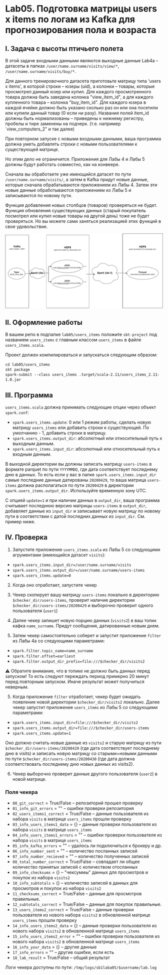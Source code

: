 # Lab05. Подготовка матрицы users x items по логам из Kafka для прогнозирования пола и возраста

## I. Задача с высоты птичьего полета

В этой задаче входными данными являются выходные данные Lab4a – датасеты в папках `/user/name.surname/visits/view/*`, `/user/name.surname/visits/buy/*`. 

Для данного тренировочного датасета приготовьте матрицу типа 'users x items', в которой строки – юзеры (uid), а колонки – товары, которые просмотрел данный юзер или купил. Для каждого просмотренного товара должна быть заведена колонка "view_item_id", а для каждого купленного товара – колонка "buy_item_id". Для каждого юзера в каждой ячейке должно быть указано сколько раз он или она посетили или купили данный товар (0 если ни разу). Названия полей item_id должны быть нормализованы – приведены к нижнему регистру, пробелы и тире заменены на подчерк. (т.е. например `view_computers_2" и так далее)

При повторном запуске с новыми входными данными, ваша программа должна уметь добавлять строки с новыми пользователями к существующей матрице. 

Но этим дело не ограничится. Приложения для Лабы 4 и Лабы 5 должны будут работать совместно, как на конвеере.

Сначала вы обработаете уже имеющийся датасет по пути `/user/name.surname/visits/`, а затем в Kafka придут новые данные, которые сначала обрабатываются приложением из Лабы 4. Затем эти новые данные обработываются приложением из Лабы 5 и записываются по новому пути.

Функция добавления новых столбцов (товаров) проверяться не будет. Функция обновления существующих данных (старый покупатель посмотрел или купил новые товары на другой день) тоже не будет проверяться. Но вы можете сами заняться реализацией этих функций в свое удовольствие.

![Alt text](images/img5.png?raw=true "Архитектура")


## II. Оформление работы

В вашем репо в подпапке `lab05/users_items` положите `sbt-project` под названием `users_items` с главным классом `users_items` в файле `users_items.scala`.

Проект должен компилироваться и запускаться следующим образом:

```
cd lab05/users_items
sbt package
spark-submit --class users_items .target/scala-2.11/users_items_2.11-1.0.jar 
```

## III. Программа

`users_items.scala` должна принимать следующие опции через объект `spark.conf`:

* `spark.users_items.update`: 0 или 1 режим работы, сделать новую матрицу `users_items` или добавить строки к существующей. По умолчанию - 1, добавить строки в матрицу.
* `spark.users_items.output_dir`: абсолютный или относительный путь к выходным данным.
* `spark.users_items.input_dir`: абсолютный или относительный путь к входным данным. 

В выходной директории вы должны записать матрицу `users-items` в формате parquet по пути `YYYYMMDD`, где дата соответствует последнему дню в данных. То есть если у вас в папке `spark.users_items.input_dir` самые последние данные датированы `20200429`, то ваша матрица `users-items` должна располагаться по пути `20200429` в директории `spark.users_items.output_dir`. Используйте временную зону UTC.

С опцией `update=1` и при наличии данных в `output_dir`, ваша программа считывает последнюю версию матрицы `users-items` в `output_dir`, добавляет данные из `input_dir` и записывает новую матрицу по новому пути в соответствии с датой последних данных из `input_dir`. См. пример ниже.

## IV. Проверка

1. Запустите приложение `users_items.scala` из Лабы 5 со следующими агрументами (имеющийся датасет `visits`): 
* `spark.users_items.input_dir=/user/name.surname/visits`
* `spark.users_items.output_dir=/user/name.surname/users-items`
* `spark.users_items.update=0`

2. Когда оно отработает, запустите чекер

3. Чекер скопирует вашу матрицу `users-items` локально в директорию `$checker_dir/users-items`, проверит наличие директории `$checker_dir/users-items/20200429` и выборочно проверит одного пользователя (`user1`)

4. Далее чекер запишет новую порцию данных (`visits2`) в ваш топик кафка `name_surname`. Придут сообщения, датированные новым днем.

5. Затем чекер самостоятельно соберет и запустит приложение `filter` из Лабы 4а со следующими параметрами:

* `spark.filter.topic_name=name_surname`
* `spark.filter.offset=earliest`
* `spark.filter.output_dir_prefix=file:///$checker_dir/visits2`

:warning: Обратите внимание, что в топике не должно быть данных перед запуском! То есть следуют переждать период примерно 20 минут перед повторным запуском. Иначе результат может получиться неверным.

5. Когда приложение `filter` отработает, чекер будет ожидать появление новой директории `$checker_dir/visits2` локально. Далее чекер запустит приложение `users_items` из Лабы 5 со следующими параметрами:

* `spark.users_items.input_dir=file:///$checker_dir/visits2`
* `spark.users_items.output_dir=file:///$checker_dir/users-items`
* `spark.users_items.update=1`

Оно должно считать новые данные из `visits2` и старую матрицу из пути `$checker_dir/users-items/20200429` (где дата соответствует последнему дню в visits) и записать новую матрицу со старыми+новыми данными по пути `$checker_dir/users-items/20200430` (где дата должна соответствовать последнему дню новых данных из visits2).

6. Чекер выборочно проверит данные другого пользователя (`user2`) в новой матрице.


### Поля чекера

* `00_git_correct` = True/False – репозиторий прошел проверку
* `01_info_git_errors` = "" – ошибки проверки репозитория
* `02_users_items1_correct` = True/False – данные пользователя из набора `visits` в матрице `users_items` прошли проверку
* `03_info_users_items1_data` = {} – данные проверки пользователя из набора `visits` в матрице `users_items`
* `04_info_users_items1_errors` = "" – ошибки проверки пользователя из набора `visits` в матрице `users_items`
* `05_info_kafka_errors` = "" – удалось ли подключиться к брокеру и др.
* `06_info_number_sent` = "" – количество посланных записей
* `07_info_number_recieved` = "" – количество полученных записей
* `08_total_number_correct` = True/False – совпадает ли общее количество принятых записей с количеством отосланных
* `09_info_checksums` = {} – "чексуммы" данных для просмотров и покупок из набора `visits2`
* `10_info_subtotals` = {} – количество записей в данных для просмотров и покупок из набора `visits2`
* `11_checksums_correct` = True/False – данные для просмотров правильные.
* `12_subtotals_correct` = True/False – данные для покупок правильные.
* `13_users_items2_correct` = True/False – данные проверки пользователя из нового набора `visits2` в обновленной матрице `users_items` прошли проверку
* `14_info_users_items2_data` = {} – данные проверки пользователя из нового набора `visits2` в обновленной матрице `users_items`
* `15_info_users_items2_error` = "" – ошибки проверки пользователя из нового набора `visits2` в обновленной матрице `users_items`
* `16_info_your_data` = {} – другие данные
* `17_info_errors` = "" – другие ошибки, если есть
* `18_lab_result` = True/False – общий результат

Логи чекера доступны по пути: `/tmp/logs/sb1laba05/$username/lab.log`
